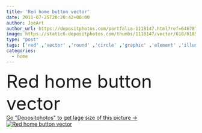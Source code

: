 ```yaml
---
title: 'Red home button vector'
date: 2011-07-25T20:20:42+00:00
author: JoeArt
author_url: https://depositphotos.com/portfolio-1118147.html?ref=64678756
image: https://static6.depositphotos.com/thumbs/1118147/vector/618/6185884/api_thumb_450.jpg?forcejpeg=true
type: "post"
tags: ['red' ,'vector' ,'round' ,'circle' ,'graphic' ,'element' ,'illustration' ,'design' ,'small' ,'isolated' ,'shiny' ,'sale' ,'reflection' ,'sign' ,'light' ,'black' ,'plastic' ,'border' ,'square' ,'3d' ,'hand' ,'symbol' ,'concept' ,'aqua' ,'icon' ,'house' ,'home' ,'button' ,'tool' ,'internet' ,'glow' ,'gel' ,'shadow' ,'web' ,'property' ,'page' ,'website' ,'glossy' ,'send' ,'homepage' ,'glassy' ,'maison' ]
categories: 
  - home
---
```

<div aling="center">
            <font size="60"> Red home button vector</font>   
</div>
<div>
    <a href='https://static6.depositphotos.com/thumbs/1118147/vector/618/6185884/api_thumb_450.jpg?forcejpeg=true?ref=64678756' target=_blank > Go "Depositphotos" to get lage size of this picture ->
        <img href='https://static6.depositphotos.com/thumbs/1118147/vector/618/6185884/api_thumb_450.jpg?forcejpeg=true?ref=64678756' src='https://static6.depositphotos.com/1118147/618/v/950/depositphotos_6185884-stock-illustration-red-home-button-vector.jpg?forcejpeg=true' alt='Red home button vector' >
    </a>
</div>
